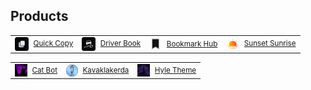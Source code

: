 <h2>Products</h2>

<table>
	<td>
		<img
			height="22"
			width="22"
			align="center"
			src="https://raw.githubusercontent.com/Kaosc/product-assets/main/products/quickcopy/logo.png"
		/> 
		<a href="https://play.google.com/store/apps/details?id=com.Kaosc.quickcopy" target="_blank">
			<small>Quick Copy</small>
		</a>
	</td>
	<td>
		<img
			height="22"
			width="22"
			align="center"
			src="https://raw.githubusercontent.com/Kaosc/product-assets/main/products/driverbook/logo.png"
		/> 
		<a href="https://play.google.com/store/apps/details?id=com.Kaosc.SrcKitab" target="_blank">
			<small>Driver Book</small>
		</a>
	</td>
	<td>
		<img
			height="18"
			width="20"
			align="center"
			src="https://raw.githubusercontent.com/Kaosc/product-assets/main/products/bookmarkhub/logo.png"
		/> 
		<a href="https://chrome.google.com/webstore/detail/bookmark-hub/eikgkolbokmiboemcnhdpfcpnilkomhd" target="_blank">
			<small>Bookmark Hub</small>
		</a>
	</td>
	<td>
		<img
			height="21"
			width="21"
			align="center"
			src="https://raw.githubusercontent.com/Kaosc/product-assets/main/products/sunsetsunrise/logo.png"
		/> 
		<a href="https://chrome.google.com/webstore/detail/sunset-sunrise/gkfelccnlfiipepkjfmgbkaebppelfma" target="_blank">
			<small>Sunset Sunrise</small>
		</a>
	</td>
</table>
<table>
	<td>
		<img
			height="20"
			width="20"
			align="center"
			src="https://raw.githubusercontent.com/Kaosc/product-assets/main/products/catbot/logo.png"
		/> 
		<a href="https://top.gg/bot/1052869011366477844?s=0832d84bff8e3" target="_blank">
			<small>Cat Bot</small>
		</a>
	</td>
	<td>
		<img
			height="19"
			width="19"
			align="center"
			src="https://raw.githubusercontent.com/Kaosc/product-assets/main/products/kavaklakerda/logo.png"
		/> 
		<a href="https://kavaklakerda.vercel.app" target="_blank">
			<small>Kavaklakerda</small>
		</a>
	</td>
	<td>
		<img
			height="20"
			width="20"
			align="center"
			src="https://raw.githubusercontent.com/Kaosc/product-assets/main/products/hyletheme/logo.png"
		/> 
		<a href="https://marketplace.visualstudio.com/items?itemName=Kaosc.hyle" target="_blank">
			<small>Hyle Theme</small>
		</a>
	</td>
</table>
